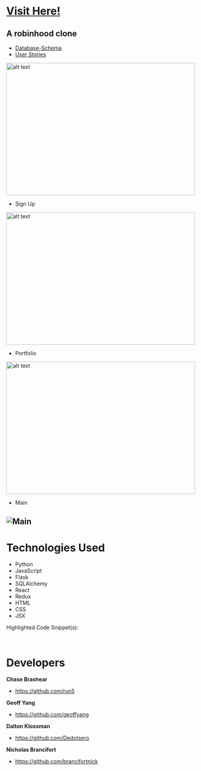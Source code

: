 # [Visit Here!](https://robinhood-aa.herokuapp.com/)
 ## A robinhood clone
   * [Database-Schema](https://github.com/brancifortnick/RobinCould/wiki/Database-Schema)
   * [User Stories](https://github.com/brancifortnick/RobinCould/wiki/User-Stories)
   
   


<img src="https://i.gyazo.com/298fa426462efce84d632b3b36d60d0a.jpg" alt="alt text" width="500" height="350"> 

- Sign Up 

<img src="https://gyazo.com/69791253144626a93731f735414ecbc7.jpeg" alt="alt text" width="500" height="350">

 - Portfolio

<img src="https://gyazo.com/28579c7e101c7f8ba72960d706172ff7.jpeg" alt="alt text" width="500" height="350">

 - Main
 
## ![Main](https://gyazo.com/ddcec724ee2f0b627f94272903ce1d62.jpeg)

# Technologies Used
 - Python
 - JavaScript
 - Flask
 - SQLAlchemy
 - React
 - Redux
 - HTML
 - CSS
 - JSX

Highlighted Code Snippet(s):

```javascript



```

# Developers

 **Chase Brashear**
  * https://github.com/run5

 **Geoff Yang**
  * https://github.com/geoffyang

 **Dalton Klossman**
  * https://github.com/Dedotsero

 **Nicholas Brancifort**
  * https://github.com/brancifortnick


